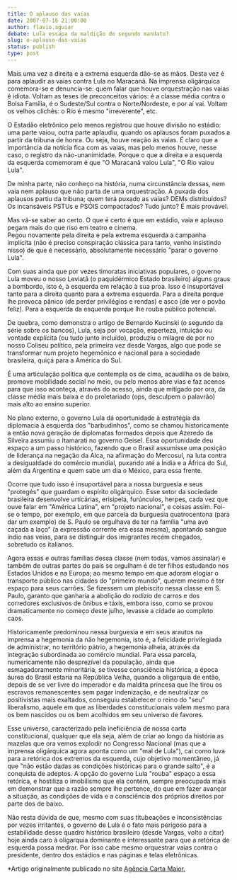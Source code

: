 ```yaml
---
title: O aplauso das vaias
date: 2007-07-16 21:00:00
author: flavio.aguiar
debate: Lula escapa da maldição do segundo mandato?
slug: o-aplauso-das-vaias
status: publish 
type: post
---
```


Mais uma vez a direita e a extrema esquerda dão-se as mãos. Desta vez é para aplaudir as vaias contra Lula no Maracanã. Na imprensa oligárquica comemora-se e denuncia-se: quem falar que houve orquestração nas vaias é idiota. Voltam as teses de preconceitos vários: é a classe média contra o Bolsa Família, é o Sudeste/Sul contra o Norte/Nordeste, e por aí vai. Voltam os velhos clichês: o Rio é mesmo "irreverente", etc.


O Estadão eletrônico pelo menos registrou que houve divisão no estádio: uma parte vaiou, outra parte aplaudiu, quando os aplausos foram puxados a partir da tribuna de honra. Ou seja, houve reação às vaias. É claro que a importância da notícia fica com as vaias, mas pelo menos houve, nesse caso, o registro da não-unanimidade. Porque o que a direita e a esquerda da esquerda comemoram é que "O Maracanã vaiou Lula", "O Rio vaiou Lula". 


De minha parte, não conheço na história, numa circunstância dessas, nem vaia nem aplauso que não parta de uma orquestração. A puxada dos aplausos partiu da tribuna; quem terá puxado as vaias? DEMs distribuídos? Os incansáveis PSTUs e PSÓIS compactados? Tudo junto? É mais provável. 


Mas vá-se saber ao certo. O que é certo é que em estádio, vaia e aplauso pegam mais do que riso em teatro e cinema.  
Pegou novamente pela direita e pela extrema esquerda a campanha implícita (não é preciso conspiração clássica para tanto, venho insistindo nisso) de que é necessário, absolutamente necessário "parar o governo Lula". 


Com suas ainda que por vezes timoratas iniciativas populares, o governo Lula moveu o nosso Leviatã (o paquidérmico Estado brasileiro) alguns graus a bombordo, isto é, à esquerda em relação à sua proa. Isso é insuportável tanto para a direita quanto para a extrema esquerda. Para a direita porque lhe provoca pânico (de perder privilégios e rendas) e asco (de ver o povão feliz). Para a esquerda da esquerda porque lhe rouba público potencial.


De quebra, como demonstra o artigo de Bernardo Kucinski (o segundo da série sobre os bancos), Lula, seja por vocação, esperteza, intuição ou vontade explícita (ou tudo junto incluído), produziu o milagre de por no nosso Coliseu político, pela primeira vez desde Vargas, algo que pode se transformar num projeto hegemônico e nacional para a sociedade brasileira, quiçá para a América do Sul. 


É uma articulação política que contempla os de cima, acaudilha os de baixo, promove mobilidade social no meio, ou pelo menos abre vias e faz acenos para que isso aconteça, através do acesso, ainda que mitigado por ora, da classe média mais baixa e do proletariado (ops, desculpem o palavrão) mais alto ao ensino superior. 


No plano externo, o governo Lula dá oportunidade à estratégia da diplomacia à esquerda dos "barbudinhos", como se chamou historicamente a então nova geração de diplomatas formados depois que Azeredo da Silveira assumiu o Itamarati no governo Geisel. Essa oportunidade deu espaço a um passo histórico, fazendo que o Brasil assumisse uma posição de liderança na negação da Alca, na afirmação do Mercosul, na luta contra a desigualdade do comércio mundial, puxando até a Índia e a África do Sul, além da Argentina e quem sabe um dia o México, para essa frente.


Ocorre que tudo isso é insuportável para a nossa burguesia e seus "protegés" que guardam o espírito oligárquico. Esse setor da sociedade brasileira desenvolve urticárias, erisipela, furúnculos, herpes, cada vez que ouve falar em "América Latina", em "projeto nacional", e coisas assim. Foi-se o tempo, por exemplo, em que parcela da burguesia quatrocentona (para dar um exemplo) de S. Paulo se orgulhava de ter na família "uma avó caçada a laço" (a expressão corrente era essa mesma), apontando sangue índio nas veias, para se distinguir dos imigrantes recém chegados, sobretudo os italianos.


Agora essas e outras famílias dessa classe (nem todas, vamos assinalar) e também de outras partes do país se orgulham é de ter filhos estudando nos Estados Unidos e na Europa; ao mesmo tempo em que adoram elogiar o transporte público nas cidades do "primeiro mundo", querem mesmo é ter espaço para seus carrões. Se fizessem um plebiscito nessa classe em S. Paulo, garanto que ganharia a abolição do rodízio de carros e dos corredores exclusivos de ônibus e táxis, embora isso, como se provou dramaticamente no começo deste julho, levasse a cidade ao completo caos.


Historicamente predominou nessa burguesia e em seus arautos na imprensa a hegemonia da não hegemonia, isto é, a felicidade privilegiada de administrar, no território pátrio, a hegemonia alheia, através da integração subordinada ao comércio mundial. Para essa parcela, numericamente não desprezível da população, ainda que esmagadoramente minoritária, se tivesse consciência histórica, a época áurea do Brasil estaria na República Velha, quando a oligarquia de então, depois de se ver livre do imperador e da maldita princesa que lhe tirou os escravos remanescentes sem pagar indenização, e de neutralizar os positivistas mais exaltados, conseguiu estabelecer o reino do "seu" liberalismo, aquele em que as liberdades constitucionais valem mesmo para os bem nascidos ou os bem acolhidos em seu universo de favores.


Esse universo, caracterizado pela ineficiência de nossa carta constitucional, qualquer que ela seja, além de criar ao longo da história as mazelas que ora vemos explodir no Congresso Nacional (mas que a imprensa oligárquica agora aponta como um "mal de Lula"), cai como luva para a retórica dos extremos da esquerda, cujo objetivo momentâneo, já que "não estão dadas as condições históricas para o grande salto", é a conquista de adeptos. A opção do governo Lula "rouba" espaço a essa retórica, e hostiliza o imobilismo que ela contém, sempre preocupada mais em demonstrar que a razão sempre lhe pertence, do que em fazer avançar a situação, as condições de vida e a consciência dos próprios direitos por parte dos de baixo.


Não resta dúvida de que, mesmo com suas titubeações e inconsistências por vezes irritantes, o governo de Lula é o fato mais perigoso para a estabilidade desse quadro histórico brasileiro (desde Vargas, volto a citar) hoje ainda caro à oligarquia dominante e interessante para que a retórica de esquerda possa medrar. Por isso cabe mesmo orquestrar vaias contra o presidente, dentro dos estádios e nas páginas e telas eletrônicas.


\*Artigo originalmente publicado no site [Agência Carta Maior.](http://www.cartamaior.com.br)


